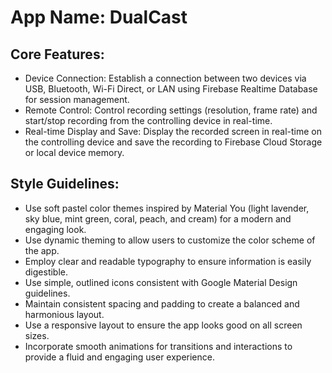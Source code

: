 # **App Name**: DualCast

## Core Features:

- Device Connection: Establish a connection between two devices via USB, Bluetooth, Wi-Fi Direct, or LAN using Firebase Realtime Database for session management.
- Remote Control: Control recording settings (resolution, frame rate) and start/stop recording from the controlling device in real-time.
- Real-time Display and Save: Display the recorded screen in real-time on the controlling device and save the recording to Firebase Cloud Storage or local device memory.

## Style Guidelines:

- Use soft pastel color themes inspired by Material You (light lavender, sky blue, mint green, coral, peach, and cream) for a modern and engaging look.
- Use dynamic theming to allow users to customize the color scheme of the app.
- Employ clear and readable typography to ensure information is easily digestible.
- Use simple, outlined icons consistent with Google Material Design guidelines.
- Maintain consistent spacing and padding to create a balanced and harmonious layout.
- Use a responsive layout to ensure the app looks good on all screen sizes.
- Incorporate smooth animations for transitions and interactions to provide a fluid and engaging user experience.